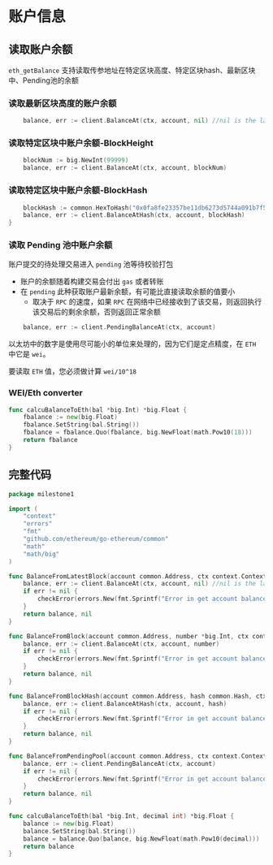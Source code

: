 # 账户信息
## 读取账户余额
`eth_getBalance` 支持读取传参地址在特定区块高度、特定区块hash、最新区块中、Pending池的余额
### 读取最新区块高度的账户余额
```go
	balance, err := client.BalanceAt(ctx, account, nil) //nil is the latest block
```
### 读取特定区块中账户余额-BlockHeight
```go
	blockNum := big.NewInt(99999)
	balance, err := client.BalanceAt(ctx, account, blockNum)
```
### 读取特定区块中账户余额-BlockHash
```go
	blockHash := common.HexToHash("0x0fa8fe23357be11db6273d5744a091b7f5baa70d7824addd680c8ed1fd2fbf0b")
	balance, err := client.BalanceAtHash(ctx, account, blockHash)
}
```
### 读取 Pending 池中账户余额
账户提交的待处理交易进入 `pending` 池等待校验打包
- 账户的余额随着构建交易会付出 `gas` 或者转账
- 在 `pending` 此种获取账户最新余额，有可能比直接读取余额的值要小
  - 取决于 `RPC` 的速度，如果 `RPC` 在网络中已经接收到了该交易，则返回执行该交易后的剩余余额，否则返回正常余额
```go
    balance, err := client.PendingBalanceAt(ctx, account)
```
以太坊中的数字是使用尽可能小的单位来处理的，因为它们是定点精度，在 `ETH` 中它是 `wei`。

要读取 `ETH` 值，您必须做计算 `wei/10^18`
### WEI/Eth converter
```go
func calcuBalanceToEth(bal *big.Int) *big.Float {
	fbalance := new(big.Float)
	fbalance.SetString(bal.String())
	fbalance = fbalance.Quo(fbalance, big.NewFloat(math.Pow10(18)))
	return fbalance
}
```

## 完整代码
```go
package milestone1

import (
	"context"
	"errors"
	"fmt"
	"github.com/ethereum/go-ethereum/common"
	"math"
	"math/big"
)

func BalanceFromLatestBlock(account common.Address, ctx context.Context) (*big.Int, error) {
	balance, err := client.BalanceAt(ctx, account, nil) //nil is the latest block
	if err != nil {
		checkError(errors.New(fmt.Sprintf("Error in get account balance err = %v", err)))
	}
	return balance, nil
}

func BalanceFromBlock(account common.Address, number *big.Int, ctx context.Context) (*big.Int, error) {
	balance, err := client.BalanceAt(ctx, account, number)
	if err != nil {
		checkError(errors.New(fmt.Sprintf("Error in get account balance err = %v", err)))
	}
	return balance, nil
}

func BalanceFromBlockHash(account common.Address, hash common.Hash, ctx context.Context) (*big.Int, error) {
	balance, err := client.BalanceAtHash(ctx, account, hash)
	if err != nil {
		checkError(errors.New(fmt.Sprintf("Error in get account balance err = %v", err)))
	}
	return balance, nil
}

func BalanceFromPendingPool(account common.Address, ctx context.Context) (*big.Int, error) {
	balance, err := client.PendingBalanceAt(ctx, account)
	if err != nil {
		checkError(errors.New(fmt.Sprintf("Error in get account balance err = %v", err)))
	}
	return balance, nil
}

func calcuBalanceToEth(bal *big.Int, decimal int) *big.Float {
	balance := new(big.Float)
	balance.SetString(bal.String())
	balance = balance.Quo(balance, big.NewFloat(math.Pow10(decimal)))
	return balance
}
```
